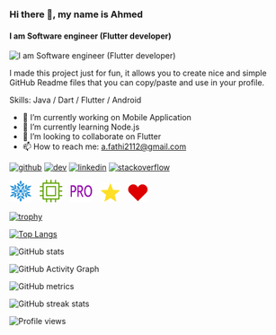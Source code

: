 ### Hi there 👋, my name is Ahmed
#### I am Software engineer (Flutter developer)
![I am Software engineer (Flutter developer)](https://elu.nl/wp-content/uploads/2020/12/1_SKjEotIqtQ3P0MrBLbncMg.jpg)

I made this project just for fun, it allows you to create nice and simple GitHub Readme files that you can copy/paste and use in your profile.

Skills: Java / Dart / Flutter / Android 

- 🔭 I’m currently working on Mobile Application 
- 🌱 I’m currently learning Node.js 
- 👯 I’m looking to collaborate on Flutter 
- 📫 How to reach me: a.fathi2112@gmail.com 


[<img src='https://cdn.jsdelivr.net/npm/simple-icons@3.0.1/icons/github.svg' alt='github' height='40'>](https://github.com/A7mdfathi)  [<img src='https://cdn.jsdelivr.net/npm/simple-icons@3.0.1/icons/dev-dot-to.svg' alt='dev' height='40'>](https://dev.to/https://dev.to/a7mdfathi)  [<img src='https://cdn.jsdelivr.net/npm/simple-icons@3.0.1/icons/linkedin.svg' alt='linkedin' height='40'>](https://www.linkedin.com/in/https://www.linkedin.com/in/a7mdfathi//)  [<img src='https://cdn.jsdelivr.net/npm/simple-icons@3.0.1/icons/stackoverflow.svg' alt='stackoverflow' height='40'>](https://stackoverflow.com/users/https://stackoverflow.com/users/7617512/ahmed-fathi)  

<a href='https://archiveprogram.github.com/'><img src='https://raw.githubusercontent.com/acervenky/animated-github-badges/master/assets/acbadge.gif' width='40' height='40'></a> <a href='https://docs.github.com/en/developers'><img src='https://raw.githubusercontent.com/acervenky/animated-github-badges/master/assets/devbadge.gif' width='40' height='40'></a> <a href='https://github.com/pricing'><img src='https://raw.githubusercontent.com/acervenky/animated-github-badges/master/assets/pro.gif' width='40' height='40'></a> <a href='https://stars.github.com/'><img src='https://raw.githubusercontent.com/acervenky/animated-github-badges/master/assets/starbadge.gif' width='35' height='35'></a> <a href='https://docs.github.com/en/github/supporting-the-open-source-community-with-github-sponsors'><img src='https://raw.githubusercontent.com/acervenky/animated-github-badges/master/assets/sponsorbadge.gif' width='35' height='35'></a> 

[![trophy](https://github-profile-trophy.vercel.app/?username=/A7mdFathi/A7mdFathi)](https://github.com/A7mdFathi/github-profile-trophy)

[![Top Langs](https://github-readme-stats.vercel.app/api/top-langs/?username=/A7mdFathi/A7mdFathi)](https://github.com/A7mdFathi/github-readme-stats)

![GitHub stats](https://github-readme-stats.vercel.app/api?username=/A7mdFathi/A7mdFathi&show_icons=true)  

![GitHub Activity Graph](https://activity-graph.herokuapp.com/graph?username=/A7mdFathi/A7mdFathi)  

![GitHub metrics](https://metrics.lecoq.io//A7mdFathi/A7mdFathi)  

![GitHub streak stats](https://github-readme-streak-stats.herokuapp.com/?user=/A7mdFathi/A7mdFathi)  

![Profile views](https://gpvc.arturio.dev//A7mdFathi/A7mdFathi)  
